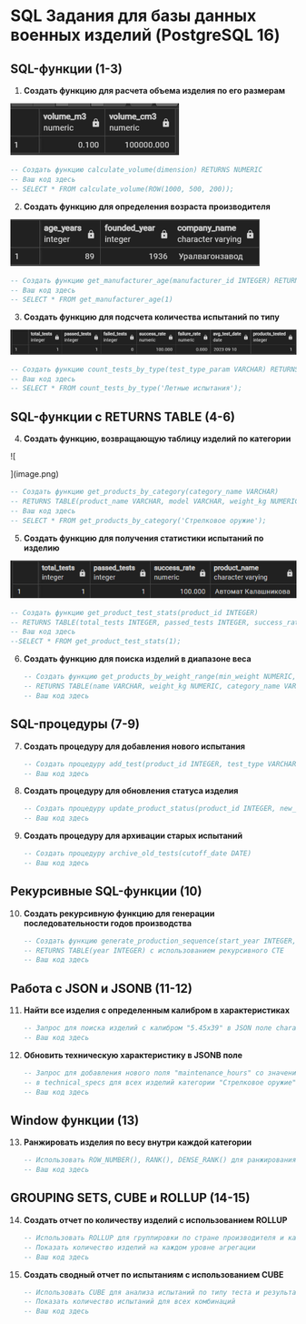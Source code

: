 # SQL Задания для базы данных военных изделий (PostgreSQL 16)

## SQL-функции (1-3)

1. **Создать функцию для расчета объема изделия по его размерам**

![1757427379826](image/military_tasks/1757427379826.png)

   ```sql
   -- Создать функцию calculate_volume(dimension) RETURNS NUMERIC
   -- Ваш код здесь
   -- SELECT * FROM calculate_volume(ROW(1000, 500, 200));
   ```

2. **Создать функцию для определения возраста производителя**

![1757427472423](image/military_tasks/1757427472423.png)

   ```sql
   -- Создать функцию get_manufacturer_age(manufacturer_id INTEGER) RETURNS INTEGER
   -- Ваш код здесь
   -- SELECT * FROM get_manufacturer_age(1)
   ```

3. **Создать функцию для подсчета количества испытаний по типу**

![1757427745565](image/military_tasks/1757427745565.png)

   ```sql
   -- Создать функцию count_tests_by_type(test_type_param VARCHAR) RETURNS INTEGER
   -- Ваш код здесь
   -- SELECT * FROM count_tests_by_type('Летные испытания');
   ```

## SQL-функции с RETURNS TABLE (4-6)

4. **Создать функцию, возвращающую таблицу изделий по категории**

![
   
](image.png)

   ```sql
   -- Создать функцию get_products_by_category(category_name VARCHAR) 
   -- RETURNS TABLE(product_name VARCHAR, model VARCHAR, weight_kg NUMERIC)
   -- Ваш код здесь
   -- SELECT * FROM get_products_by_category('Стрелковое оружие');
   ```

5. **Создать функцию для получения статистики испытаний по изделию**

![1757427985837](image/military_tasks/1757427985837.png)



   ```sql
   -- Создать функцию get_product_test_stats(product_id INTEGER)
   -- RETURNS TABLE(total_tests INTEGER, passed_tests INTEGER, success_rate NUMERIC)
   -- Ваш код здесь
   --SELECT * FROM get_product_test_stats(1);
   ```

6. **Создать функцию для поиска изделий в диапазоне веса**
   ```sql
   -- Создать функцию get_products_by_weight_range(min_weight NUMERIC, max_weight NUMERIC)
   -- RETURNS TABLE(name VARCHAR, weight_kg NUMERIC, category_name VARCHAR)
   -- Ваш код здесь
   ```

## SQL-процедуры (7-9)

7. **Создать процедуру для добавления нового испытания**
   ```sql
   -- Создать процедуру add_test(product_id INTEGER, test_type VARCHAR, test_date DATE)
   -- Ваш код здесь
   ```

8. **Создать процедуру для обновления статуса изделия**
   ```sql
   -- Создать процедуру update_product_status(product_id INTEGER, new_status VARCHAR)
   -- Ваш код здесь
   ```

9. **Создать процедуру для архивации старых испытаний**
   ```sql
   -- Создать процедуру archive_old_tests(cutoff_date DATE)
   -- Ваш код здесь
   ```

## Рекурсивные SQL-функции (10)

10. **Создать рекурсивную функцию для генерации последовательности годов производства**
    ```sql
    -- Создать функцию generate_production_sequence(start_year INTEGER, end_year INTEGER)
    -- RETURNS TABLE(year INTEGER) с использованием рекурсивного CTE
    -- Ваш код здесь
    ```

## Работа с JSON и JSONB (11-12)

11. **Найти все изделия с определенным калибром в характеристиках**
    ```sql
    -- Запрос для поиска изделий с калибром "5.45x39" в JSON поле characteristics
    -- Ваш код здесь
    ```

12. **Обновить техническую характеристику в JSONB поле**
    ```sql
    -- Запрос для добавления нового поля "maintenance_hours" со значением 100 
    -- в technical_specs для всех изделий категории "Стрелковое оружие"
    -- Ваш код здесь
    ```

## Window функции (13)

13. **Ранжировать изделия по весу внутри каждой категории**
    ```sql
    -- Использовать ROW_NUMBER(), RANK(), DENSE_RANK() для ранжирования по весу
    -- Ваш код здесь
    ```

## GROUPING SETS, CUBE и ROLLUP (14-15)

14. **Создать отчет по количеству изделий с использованием ROLLUP**
    ```sql
    -- Использовать ROLLUP для группировки по стране производителя и категории
    -- Показать количество изделий на каждом уровне агрегации
    -- Ваш код здесь
    ```

15. **Создать сводный отчет по испытаниям с использованием CUBE**
    ```sql
    -- Использовать CUBE для анализа испытаний по типу теста и результату (passed)
    -- Показать количество испытаний для всех комбинаций
    -- Ваш код здесь
    ```